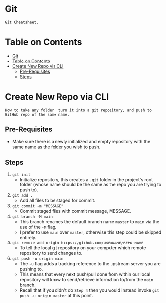 # Git

    Git Cheatsheet.

# Table on Contents

- [Git](#git)
- [Table on Contents](#table-on-contents)
- [Create New Repo via CLI](#create-new-repo-via-cli)
  - [Pre-Requisites](#pre-requisites)
  - [Steps](#steps)

# Create New Repo via CLI

    How to take any folder, turn it into a git repository, and push to GitHub repo of the same name.

## Pre-Requisites

- Make sure there is a newly initialized and empty repository with the same name as the folder you wish to push.

## Steps

1. `git init`
   - Initialize repository, this creates a `.git` folder in the project's root folder (whose name should be the same as the repo you are trying to push to).
2. `git add .`
   - Add all files to be staged for commit.
3. `git commit -m "MESSAGE"`
   - Commit staged files with commit message, MESSAGE.
4. `git branch -M main`
   - This branch renames the default branch name `master` to `main` via the use of the `-M` flag.
   - I prefer to use `main` over `master`, otherwise this step could be skipped entirely.
5. `git remote add origin https://github.com/USERNAME/REPO-NAME`
   - To tell the local git repository on your computer which remote repository to send changes to.
6. `git push -u origin main`
   - The `-u` flag adds a tracking reference to the upstream server you are pushing to.
   - This means that every next push/pull done from within our local repository will know to send/retrieve information to/from the `main` branch.
   - Recall that if you didn't do `Step 4` then you would instead invoke `git push -u origin master` at this point.
